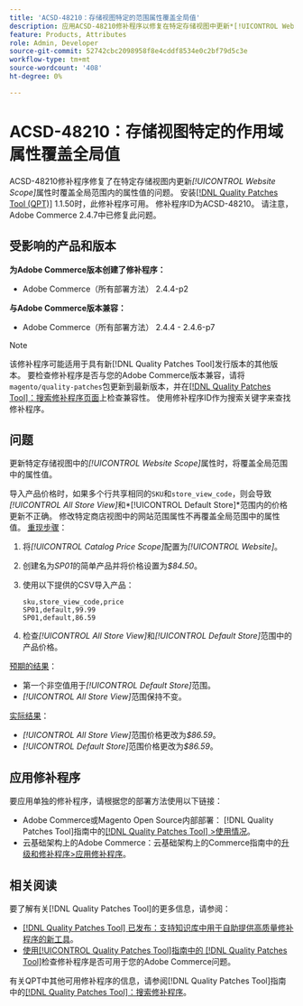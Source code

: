 ```yaml
---
title: 'ACSD-48210：存储视图特定的范围属性覆盖全局值'
description: 应用ACSD-48210修补程序以修复在特定存储视图中更新*[!UICONTROL Website Scope]*属性会覆盖全局范围内的属性值这一Adobe Commerce问题。
feature: Products, Attributes
role: Admin, Developer
source-git-commit: 52742cbc2098958f8e4cddf8534e0c2bf79d5c3e
workflow-type: tm+mt
source-wordcount: '408'
ht-degree: 0%

---
```


# ACSD-48210：存储视图特定的作用域属性覆盖全局值

ACSD-48210修补程序修复了在特定存储视图内更新&#x200B;*[!UICONTROL Website Scope]*&#x200B;属性时覆盖全局范围内的属性值的问题。 安装[[!DNL Quality Patches Tool (QPT)]](https://experienceleague.adobe.com/en/docs/commerce-knowledge-base/kb/announcements/commerce-announcements/magento-quality-patches-released-new-tool-to-self-serve-quality-patches) 1.1.50时，此修补程序可用。 修补程序ID为ACSD-48210。 请注意，Adobe Commerce 2.4.7中已修复此问题。

## 受影响的产品和版本

**为Adobe Commerce版本创建了修补程序：**

* Adobe Commerce（所有部署方法） 2.4.4-p2

**与Adobe Commerce版本兼容：**

* Adobe Commerce（所有部署方法） 2.4.4 - 2.4.6-p7

>[!NOTE]
>
>该修补程序可能适用于具有新[!DNL Quality Patches Tool]发行版本的其他版本。 要检查修补程序是否与您的Adobe Commerce版本兼容，请将`magento/quality-patches`包更新到最新版本，并在[[!DNL Quality Patches Tool]：搜索修补程序页面](https://experienceleague.adobe.com/tools/commerce-quality-patches/index.html)上检查兼容性。 使用修补程序ID作为搜索关键字来查找修补程序。

## 问题

更新特定存储视图中的&#x200B;*[!UICONTROL Website Scope]*&#x200B;属性时，将覆盖全局范围中的属性值。

导入产品价格时，如果多个行共享相同的`SKU`和`store_view_code`，则会导致&#x200B;*[!UICONTROL All Store View]*&#x200B;和&#x200B;*[!UICONTROL Default Store]*范围内的价格更新不正确。 修改特定商店视图中的网站范围属性不再覆盖全局范围中的属性值。
<u>重现步骤</u>：

1. 将&#x200B;*[!UICONTROL Catalog Price Scope]*&#x200B;配置为&#x200B;*[!UICONTROL Website]*。
1. 创建名为&#x200B;*SP01*&#x200B;的简单产品并将价格设置为&#x200B;*$84.50*。
1. 使用以下提供的CSV导入产品：

   ```
   sku,store_view_code,price
   SP01,default,99.99
   SP01,default,86.59
   ```

1. 检查&#x200B;*[!UICONTROL All Store View]*&#x200B;和&#x200B;*[!UICONTROL Default Store]*&#x200B;范围中的产品价格。

<u>预期的结果</u>：

* 第一个非空值用于&#x200B;*[!UICONTROL Default Store]*&#x200B;范围。
* *[!UICONTROL All Store View]*&#x200B;范围保持不变。

<u>实际结果</u>：

* *[!UICONTROL All Store View]*&#x200B;范围价格更改为&#x200B;*$86.59*。
* *[!UICONTROL Default Store]*&#x200B;范围价格更改为&#x200B;*$86.59*。

## 应用修补程序

要应用单独的修补程序，请根据您的部署方法使用以下链接：

* Adobe Commerce或Magento Open Source内部部署： [!DNL Quality Patches Tool]指南中的[[!DNL Quality Patches Tool] >使用情况](https://experienceleague.adobe.com/docs/commerce-operations/tools/quality-patches-tool/usage.html)。
* 云基础架构上的Adobe Commerce：云基础架构上的Commerce指南中的[升级和修补程序>应用修补程序](https://experienceleague.adobe.com/docs/commerce-cloud-service/user-guide/develop/upgrade/apply-patches.html)。

## 相关阅读

要了解有关[!DNL Quality Patches Tool]的更多信息，请参阅：

* [[!DNL Quality Patches Tool] 已发布：支持知识库中用于自助提供高质量修补程序的新工具](https://experienceleague.adobe.com/en/docs/commerce-knowledge-base/kb/announcements/commerce-announcements/magento-quality-patches-released-new-tool-to-self-serve-quality-patches)。
* [使用[!UICONTROL Quality Patches Tool]指南中的 [!DNL Quality Patches Tool]](/help/tools/quality-patches-tool/patches-available-in-qpt/check-patch-for-magento-issue-with-magento-quality-patches.md)检查修补程序是否可用于您的Adobe Commerce问题。


有关QPT中其他可用修补程序的信息，请参阅[!DNL Quality Patches Tool]指南中的[[!DNL Quality Patches Tool]：搜索修补程序](https://experienceleague.adobe.com/tools/commerce-quality-patches/index.html)。
